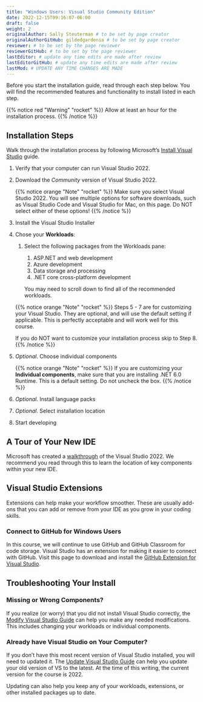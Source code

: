 ```yaml
---
title: "Windows Users: Visual Studio Community Edition"
date: 2022-12-15T09:16:07-06:00
draft: false
weight: 2
originalAuthor: Sally Steuterman # to be set by page creator
originalAuthorGitHub: gildedgardenia # to be set by page creator
reviewer: # to be set by the page reviewer
reviewerGitHub: # to be set by the page reviewer
lastEditor: # update any time edits are made after review
lastEditorGitHub: # update any time edits are made after review
lastMod: # UPDATE ANY TIME CHANGES ARE MADE
---
```


Before you start the installation guide, read through each step below. You will find the recommended features and functionality to install listed in each step.

{{% notice red "Warning" "rocket" %}}
Allow at least an hour for the installation process.
{{% /notice %}}

## Installation Steps

Walk through the installation process by following Microsoft’s [Install Visual Studio](https://learn.microsoft.com/en-us/visualstudio/install/install-visual-studio?view=vs-2022) guide.

1. Verify that your computer can run Visual Studio 2022.
1. Download the *Community* version of Visual Studio 2022.

   {{% notice orange "Note" "rocket" %}}
   Make sure you select Visual Studio 2022.
   You will see multiple options for software downloads, such as Visual Studio Code and Visual Studio for Mac, on this page. Do NOT select either of these options!
   {{% /notice %}}

1. Install the Visual Studio Installer
1. Chose your **Workloads**:

   1. Select the following packages from the Workloads pane:

      1. ASP.NET and web development
      1. Azure development
      1. Data storage and processing
      1. .NET core cross-platform development

      You may need to scroll down to find all of the recommended workloads.

   {{% notice orange "Note" "rocket" %}}
   Steps 5 - 7 are for customizing your Visual Studio. They are optional, and will use the default setting if applicable. This is perfectly acceptable and will work well for this course.

   If you do NOT want to customize your installation process skip to Step 8.
   {{% /notice %}}

1. *Optional*. Choose individual components

   {{% notice orange "Note" "rocket" %}}
   If you are customizing your **Individual components**, make sure that you are installing .NET 6.0 Runtime. This is a default setting. Do not uncheck the box.
   {{% /notice %}}

1. *Optional*. Install language packs
1. *Optional*. Select installation location
1. Start developing

## A Tour of Your New IDE

Microsoft has created a [walkthrough](https://learn.microsoft.com/en-us/visualstudio/ide/quickstart-ide-orientation?view=vs-2022) of the Visual Studio 2022. We recommend you read through this to learn the location of key components within your new IDE.

## Visual Studio Extensions

Extensions can help make your workflow smoother. These are usually add-ons that you can add or remove from your IDE as you grow in your coding skills.

### Connect to GitHub for Windows Users

In this course, we will continue to use GitHub and GitHub Classroom for code storage. Visual Studio has an extension for making it easier to connect with GitHub. Visit this page to download and install the [GitHub Extension for Visual Studio](https://visualstudio.microsoft.com/vs/github/).

## Troubleshooting Your Install

### Missing or Wrong Components?

If you realize (or worry) that you did not install Visual Studio correctly, the [Modify Visual Studio Guide](https://learn.microsoft.com/en-us/visualstudio/install/modify-visual-studio?view=vs-2022) can help you make any needed modifications. This includes changing your workloads or individual components.

### Already have Visual Studio on Your Computer?

If you don’t have this most recent version of Visual Studio installed, you will need to updated it. The [Update Visual Studio Guide](https://learn.microsoft.com/en-us/visualstudio/install/update-visual-studio?view=vs-2022) can help you update your old version of VS to the latest. At the time of this writing, the current version for the course is 2022.

Updating can also help you keep any of your workloads, extensions, or other installed packages up to date.
